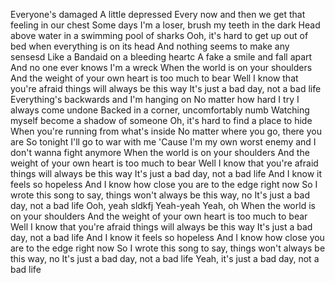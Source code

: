 Everyone's damaged
A little depressed
Every now and then we get that feeling in our chest
Some days I'm a loser, brush my teeth in the dark
Head above water in a swimming pool of sharks
Ooh, it's hard to get up out of bed when everything is on its head
And nothing seems to make any sensesd
Like a Bandaid on a bleeding heartc
A fake a smile and fall apart
And no one ever knows I'm a wreck
When the world is on your shoulders
And the weight of your own heart is too much to bear
Well I know that you're afraid things will always be this way
It's just a bad day, not a bad life
Everything's backwards and I'm hanging on
No matter how hard I try I always come undone
Backed in a corner, uncomfortably numb
Watching myself become a shadow of someone
Oh, it's hard to find a place to hide
When you're running from what's inside
No matter where you go, there you are
So tonight I'll go to war with me
'Cause I'm my own worst enemy and I don't wanna fight anymore
When the world is on your shoulders
And the weight of your own heart is too much to bear
Well I know that you're afraid things will always be this way
It's just a bad day, not a bad life
And I know it feels so hopeless
And I know how close you are to the edge right now
So I wrote this song to say, things won't always be this way, no
It's just a bad day, not a bad life
Ooh, yeah sldkfj
Yeah-yeah
Yeah, oh
When the world is on your shoulders
And the weight of your own heart is too much to bear
Well I know that you're afraid things will always be this way
It's just a bad day, not a bad life
And I know it feels so hopeless
And I know how close you are to the edge right now
So I wrote this song to say, things won't always be this way, no
It's just a bad day, not a bad life
Yeah, it's just a bad day, not a bad life

